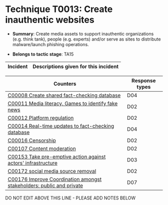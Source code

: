 # Technique T0013: Create inauthentic websites

* **Summary**: Create media assets to support inauthentic organizations (e.g. think tank), people (e.g. experts) and/or serve as sites to distribute malware/launch phishing operations.

* **Belongs to tactic stage**: TA15


| Incident | Descriptions given for this incident |
| -------- | -------------------- |



| Counters | Response types |
| -------- | -------------- |
| [C00008 Create shared fact-checking database](../../generated_pages/counters/C00008.md) | D04 |
| [C00011 Media literacy. Games to identify fake news](../../generated_pages/counters/C00011.md) | D02 |
| [C00012 Platform regulation](../../generated_pages/counters/C00012.md) | D02 |
| [C00014 Real-time updates to fact-checking database](../../generated_pages/counters/C00014.md) | D04 |
| [C00016 Censorship](../../generated_pages/counters/C00016.md) | D02 |
| [C00107 Content moderation](../../generated_pages/counters/C00107.md) | D02 |
| [C00153 Take pre-emptive action against actors' infrastructure](../../generated_pages/counters/C00153.md) | D03 |
| [C00172 social media source removal](../../generated_pages/counters/C00172.md) | D02 |
| [C00176 Improve Coordination amongst stakeholders: public and private](../../generated_pages/counters/C00176.md) | D07 |


DO NOT EDIT ABOVE THIS LINE - PLEASE ADD NOTES BELOW